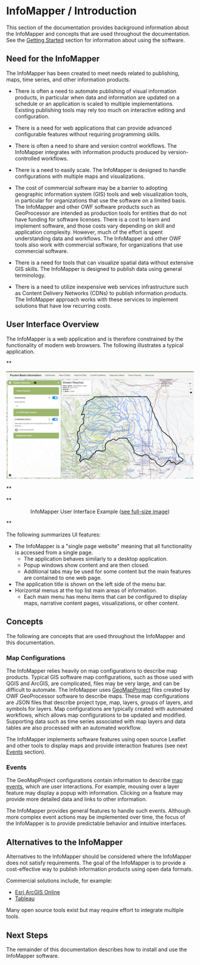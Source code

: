 # InfoMapper / Introduction #

This section of the documentation provides background information about the InfoMapper and
concepts that are used throughout the documentation.
See the [Getting Started](../getting-started/getting-started.md) section for information
about using the software.

## Need for the InfoMapper ##

The InfoMapper has been created to meet needs related to publishing, maps, 
time series, and other information products.

* There is often a need to automate publishing of visual information products,
in particular when data and information are updated on a schedule or an application
is scaled to multiple implementations.
Existing publishing tools may rely too much on interactive editing and configuration.

* There is a need for web applications that can provide advanced configurable features
without requiring programming skills.

* There is often a need to share and version control workflows.
The InfoMapper integrates with information products produced by version-controlled workflows.

* There is a need to easily scale.
The InfoMapper is designed to handle configurations with multiple maps and visualizations.

* The cost of commercial software may be a barrier to adopting geographic information system (GIS) tools
and web visualization tools,
in particular for organizations that use the software on a limited basis.
The InfoMapper and other OWF software products such as GeoProcessor are intended as production tools
for entities that do not have funding for software licenses.
There is a cost to learn and implement software, and those costs vary depending on skill and application complexity.
However, much of the effort is spent understanding data and workflows.
The InfoMapper and other OWF tools also work with commercial software,
for organizations that use commercial software.

* There is a need for tools that can visualize spatial data without extensive GIS skills.
The InfoMapper is designed to publish data using general terminology.

* There is a need to utilize inexpensive web services infrastructure such as
Content Delivery Networks (CDNs) to publish information products.
The InfoMapper approach works with these services to implement solutions that have low recurring costs.

## User Interface Overview ##

The InfoMapper is a web application and is therefore constrained by the functionality of modern web browsers.
The following illustrates a typical application.

**<p style="text-align: center;">
![InfoMapper-main](images/InfoMapper-main-4.0.2.png)
</p>**

**<p style="text-align: center;">
InfoMapper User Interface Example (<a href="../images/InfoMapper-main-4.0.2.png">see full-size image</a>)
</p>**

The following summarizes UI features:

* The InfoMapper is a "single page website" meaning that all functionality is accessed from a single page.
	+ The application behaves similarly to a desktop application.
	+ Popup windows show content and are then closed.
	+ Additional tabs may be used for some content but the main features are contained to one web page.
* The application title is shown on the left side of the menu bar.
* Horizontal menus at the top list main areas of information.
	+ Each main menu has menu items that can be configured to display maps, narrative content pages, visualizations,
	or other content.

## Concepts ##

The following are concepts that are used throughout the InfoMapper and this documentation.

### Map Configurations ###

The InfoMapper relies heavily on map configurations to describe map products.
Typical GIS software map configurations, such as those used with QGIS and ArcGIS, are complicated,
files may be very large, and can be difficult to automate.
The InfoMapper uses [GeoMapProject](http://software.openwaterfoundation.org/geoprocessor/latest/doc-user/appendix-geomapproject/geomapproject/)
files created by OWF GeoProcessor software to describe maps.
These map configurations are JSON files that describe project type,
map, layers, groups of layers, and symbols for layers.
Map configurations are typically created with automated workflows,
which allows map configurations to be updated and modified.
Supporting data such as time series associated with map layers
and data tables are also processed with an automated workflow.

The InfoMapper implements software features using open source Leaflet and other tools to display maps and provide
interaction features (see next [Events](#events) section).

### Events ###

The GeoMapProject configurations contain information to describe
[map events](http://software.openwaterfoundation.org/geoprocessor/latest/doc-user/appendix-geomapproject/geomapproject/#geolayervieweventhandler),
which are user interactions.
For example, mousing over a layer feature may display a popup with information.
Clicking on a feature may provide more detailed data and links to other information.

The InfoMapper provides general features to handle such events.
Although more complex event actions may be implemented over time,
the focus of the InfoMapper is to provide predictable behavior and intuitive interfaces.

## Alternatives to the InfoMapper ##

Alternatives to the InfoMapper should be considered where the InfoMapper does not satisfy requirements.
The goal of the InfoMapper is to provide a cost-effective way to publish information products using open data formats.

Commercial solutions include, for example:

* [Esri ArcGIS Online](https://www.arcgis.com/)
* [Tableau](https://www.tableau.com/)

Many open source tools exist but may require effort to integrate multiple tools.

## Next Steps

The remainder of this documentation describes how to install and use the InfoMapper software.
